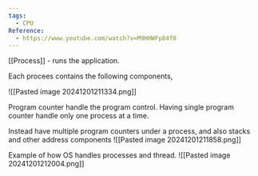 ```yaml
---
tags:
  - CPU
Reference:
  - https://www.youtube.com/watch?v=M9HHWFp84f0
---
```


[[Process]] - runs the application.

Each procees contains the following components,

![[Pasted image 20241201211334.png]]

Program counter handle the program control. Having single program counter handle only one process at a time. 

Instead have multiple program counters under a process, and also stacks and other address components
![[Pasted image 20241201211858.png]]

Example of how OS handles processes and thread.
![[Pasted image 20241201212004.png]]


